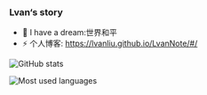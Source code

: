 
### Lvan‘s story

- 🌱 I have a dream:世界和平
- ⚡ 个人博客: https://lvanliu.github.io/LvanNote/#/  

![GitHub stats](https://github-readme-stats.vercel.app/api?username=LvanLiu&show_icons=true&theme=dark)

![Most used languages](https://github-readme-stats.vercel.app/api/top-langs/?username=LvanLiu&layout=compact&hide_border=true&langs_count=10)

